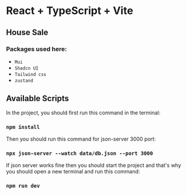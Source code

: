 # React + TypeScript + Vite
## House Sale
### Packages used here:

- `Mui`
- `Shadcn UI`
- `Tailwind css`
- `zustand`

## Available Scripts

In the project, you should first run this command in the terminal:

### `npm install`

Then you should run this command for json-server 3000 port:

### `npx json-server --watch data/db.json --port 3000`


If json server works fine then you should start the project and that's why you should open a new terminal and run this command:

### `npm run dev`
